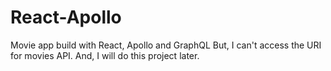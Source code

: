 # React-Apollo

Movie app build with React, Apollo and GraphQL
But, I can't access the URI for movies API.
And, I will do this project later.
